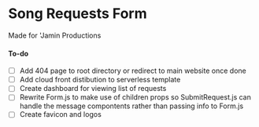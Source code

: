 # Song Requests Form

Made for 'Jamin Productions

#### To-do

- [ ] Add 404 page to root directory or redirect to main website once done
- [ ] Add cloud front distibution to serverless template
- [ ] Create dashboard for viewing list of requests
- [ ] Rewrite Form.js to make use of children props so SubmitRequest.js can handle the message compontents rather than passing info to Form.js
- [ ] Create favicon and logos
